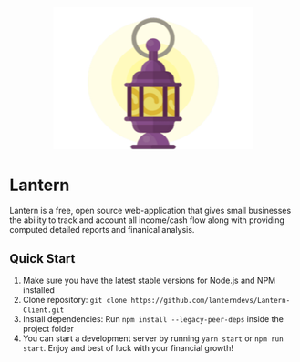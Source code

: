 <div align="center">
    <h1>
        <br>
            <img src=".github/lanternlogo.png" height="250" width="350">
    </h1>
</div>


# Lantern

Lantern is a free, open source web-application that gives small businesses the ability to track and account all income/cash flow along with providing computed detailed reports and finanical analysis.



<h2>
    Quick Start
</h2>
<ol>
    <li>Make sure you have the latest stable versions for Node.js and NPM installed</li>
    <li>Clone repository: <code>git clone https://github.com/lanterndevs/Lantern-Client.git</code></li>
    <li>Install dependencies: Run <code>npm install --legacy-peer-deps</code> inside the project folder</li>
  <li>You can start a development server by running <code>yarn start</code> or <code>npm run start</code>. Enjoy and best of luck with your financial growth!</li>
</ol>
